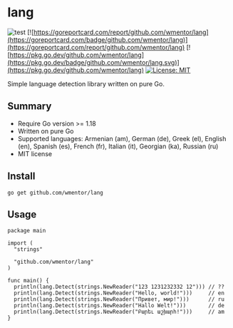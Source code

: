 # lang

![test](https://github.com/wmentor/lang/workflows/test/badge.svg)
[![https://goreportcard.com/report/github.com/wmentor/lang](https://goreportcard.com/badge/github.com/wmentor/lang)](https://goreportcard.com/report/github.com/wmentor/lang)
[![https://pkg.go.dev/github.com/wmentor/lang](https://pkg.go.dev/badge/github.com/wmentor/lang.svg)](https://pkg.go.dev/github.com/wmentor/lang)
[![License: MIT](https://img.shields.io/badge/License-MIT-yellow.svg)](https://opensource.org/licenses/MIT)

Simple language detection library written on pure Go.

## Summary

* Require Go version >= 1.18
* Written on pure Go
* Supported languages: Armenian (am), German (de), Greek (el), English (en), Spanish (es), French (fr), Italian (it), Georgian (ka), Russian (ru)
* MIT license

## Install

```plaintext
go get github.com/wmentor/lang
```

## Usage

```golang
package main

import (
  "strings"

  "github.com/wmentor/lang"
)

func main() {
  println(lang.Detect(strings.NewReader("123 1231232332 12"))) // ??
  println(lang.Detect(strings.NewReader("Hello, world!")))     // en
  println(lang.Detect(strings.NewReader("Привет, мир!")))      // ru
  println(lang.Detect(strings.NewReader("Hallo Welt!")))       // de
  println(lang.Detect(strings.NewReader("Բարեւ աշխարհ!")))     // am
}
```
